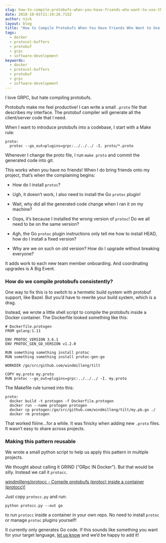 ```yaml
---
slug: how-to-compile-protobufs-when-you-have-friends-who-want-to-use-them-too
date: 2018-10-01T21:19:26.715Z
author: nick
layout: blog
title: "How to Compile Protobufs When You Have Friends Who Want to Use Them Too"
tags:
  - docker
  - protocol-buffers
  - protobuf
  - grpc
  - software-development
keywords:
  - docker
  - protocol-buffers
  - protobuf
  - grpc
  - software-development
---
```

  
I love GRPC, but hate compiling protobufs.

Protobufs make me feel productive! I can write a small `.proto` file that describes my interface. The protobuf compiler will generate all the client/server code that I need.

When I want to introduce protobufs into a codebase, I start with a Make rule:

```
proto:
  protoc --go_out=plugins=grpc:../../../ -I. proto/*.proto
```


Whenever I change the proto file, I run `make proto` and commit the generated code into git.

This works when you have no friends! When I do bring friends onto my project, that’s when the complaining begins:

* How do I install `protoc`?

* Ugh, it doesn’t work, I also need to install the Go `protoc` plugin!

* Wait, why did all the generated code change when I ran it on my machine?

* Oops, it’s because I installed the wrong version of `protoc`! Do we all need to be on the same version?

* Agh, the Go `protoc` plugin instructions only tell me how to install HEAD, how do I install a fixed version?

* Why are we on such on old version? How do I upgrade without breaking everyone?

It adds work to each new team member onboarding. And coordinating upgrades is A Big Event.

### How do we compile protobufs consistently?

One way to fix this is to switch to a hermetic build system with protobuf support, like Bazel. But you’d have to rewrite your build system, which is a drag.

Instead, we wrote a little shell script to compile the protobufs inside a Docker container. The Dockerfile looked something like this:

```
# Dockerfile.protogen
FROM golang:1.11

ENV PROTOC_VERSION 3.6.1
ENV PROTOC_GEN_GO_VERSION v1.2.0

RUN something something install protoc
RUN something something install protoc-gen-go

WORKDIR /go/src/github.com/windmilleng/tilt

COPY my.proto my.proto
RUN protoc --go_out=plugins=grpc:../../../ -I. my.proto
```


The Makefile rule turned into this:

```
proto:
  docker build -t protogen -f Dockerfile.protogen
  docker run --name protogen protogen
  docker cp protogen:/go/src/github.com/windmilleng/tilt/my.pb.go ./
  docker rm protogen
```


That worked fiiiine…for a while. It was finicky when adding new `.proto` files. It wasn’t easy to share across projects.

### Making this pattern reusable

We wrote a small python script to help us apply this pattern in multiple projects.

We thought about calling it GRIND (“GRpc IN Docker”). But that would be silly. Instead we call it `protocc`.

[windmilleng/protocc - Compile protobufs (protoc) inside a container (protocc)!](https://github.com/windmilleng/protocc)

Just copy `protocc.py` and run:

```
python protocc.py --out go
```


to run `protocc` inside a container in your own repo. No need to install `protoc` or manage `protoc` plugins yourself!

It currently only generates Go code. If this sounds like something you want for your target language, [let us know](https://github.com/windmilleng/protocc/issues) and we’d be happy to add it!

